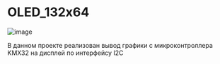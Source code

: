 # OLED_132x64
![image](https://github.com/Zamtaradze/OLED_132x64/assets/82896995/5af2500d-ae5c-4b3e-8b52-fdb041ee5208)

В данном проекте реализован вывод графики с микроконтроллера KMX32 на дисплей по интерфейсу I2C
